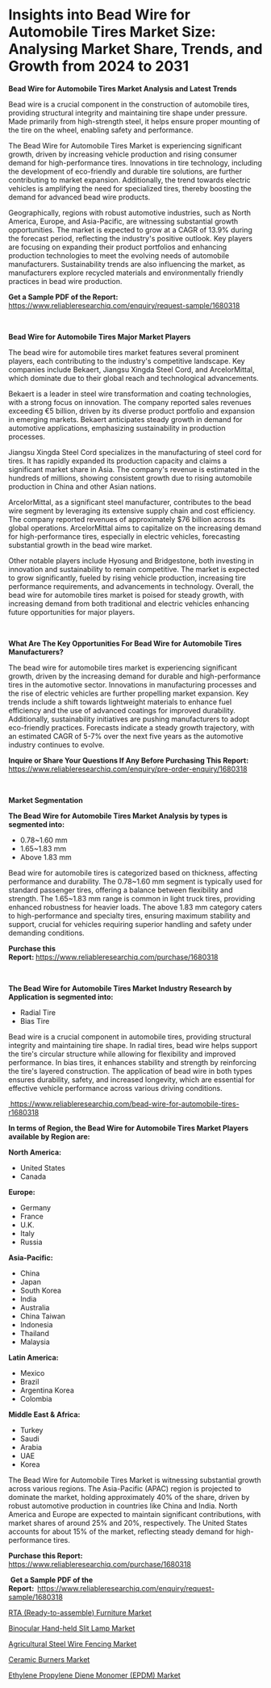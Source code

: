 <p><h1>Insights into Bead Wire for Automobile Tires Market Size: Analysing Market Share, Trends, and Growth from 2024 to 2031</h1></p><p><strong>Bead Wire for Automobile Tires Market Analysis and Latest Trends</strong></p>
<p><p>Bead wire is a crucial component in the construction of automobile tires, providing structural integrity and maintaining tire shape under pressure. Made primarily from high-strength steel, it helps ensure proper mounting of the tire on the wheel, enabling safety and performance. </p><p>The Bead Wire for Automobile Tires Market is experiencing significant growth, driven by increasing vehicle production and rising consumer demand for high-performance tires. Innovations in tire technology, including the development of eco-friendly and durable tire solutions, are further contributing to market expansion. Additionally, the trend towards electric vehicles is amplifying the need for specialized tires, thereby boosting the demand for advanced bead wire products.</p><p>Geographically, regions with robust automotive industries, such as North America, Europe, and Asia-Pacific, are witnessing substantial growth opportunities. The market is expected to grow at a CAGR of 13.9% during the forecast period, reflecting the industry's positive outlook. Key players are focusing on expanding their product portfolios and enhancing production technologies to meet the evolving needs of automobile manufacturers. Sustainability trends are also influencing the market, as manufacturers explore recycled materials and environmentally friendly practices in bead wire production.</p></p>
<p><strong>Get a Sample PDF of the Report:&nbsp;</strong> <a href="https://www.reliableresearchiq.com/enquiry/request-sample/1680318?utm_campaign=1412&utm_medium=2&utm_source=Github&utm_content=ia&utm_term=14102024&utm_id=bead-wire-for-automobile-tires">https://www.reliableresearchiq.com/enquiry/request-sample/1680318</a></p>
<p>&nbsp;</p>
<p><strong>Bead Wire for Automobile Tires Major Market Players</strong></p>
<p><p>The bead wire for automobile tires market features several prominent players, each contributing to the industry's competitive landscape. Key companies include Bekaert, Jiangsu Xingda Steel Cord, and ArcelorMittal, which dominate due to their global reach and technological advancements.</p><p>Bekaert is a leader in steel wire transformation and coating technologies, with a strong focus on innovation. The company reported sales revenues exceeding €5 billion, driven by its diverse product portfolio and expansion in emerging markets. Bekaert anticipates steady growth in demand for automotive applications, emphasizing sustainability in production processes.</p><p>Jiangsu Xingda Steel Cord specializes in the manufacturing of steel cord for tires. It has rapidly expanded its production capacity and claims a significant market share in Asia. The company's revenue is estimated in the hundreds of millions, showing consistent growth due to rising automobile production in China and other Asian nations.</p><p>ArcelorMittal, as a significant steel manufacturer, contributes to the bead wire segment by leveraging its extensive supply chain and cost efficiency. The company reported revenues of approximately $76 billion across its global operations. ArcelorMittal aims to capitalize on the increasing demand for high-performance tires, especially in electric vehicles, forecasting substantial growth in the bead wire market.</p><p>Other notable players include Hyosung and Bridgestone, both investing in innovation and sustainability to remain competitive. The market is expected to grow significantly, fueled by rising vehicle production, increasing tire performance requirements, and advancements in technology. Overall, the bead wire for automobile tires market is poised for steady growth, with increasing demand from both traditional and electric vehicles enhancing future opportunities for major players.</p></p>
<p>&nbsp;</p>
<p><strong>What Are The Key Opportunities For Bead Wire for Automobile Tires Manufacturers?</strong></p>
<p><p>The bead wire for automobile tires market is experiencing significant growth, driven by the increasing demand for durable and high-performance tires in the automotive sector. Innovations in manufacturing processes and the rise of electric vehicles are further propelling market expansion. Key trends include a shift towards lightweight materials to enhance fuel efficiency and the use of advanced coatings for improved durability. Additionally, sustainability initiatives are pushing manufacturers to adopt eco-friendly practices. Forecasts indicate a steady growth trajectory, with an estimated CAGR of 5-7% over the next five years as the automotive industry continues to evolve.</p></p>
<p><strong>Inquire or Share Your Questions If Any Before Purchasing This Report:</strong> <a href="https://www.reliableresearchiq.com/enquiry/pre-order-enquiry/1680318?utm_campaign=1412&utm_medium=2&utm_source=Github&utm_content=ia&utm_term=14102024&utm_id=bead-wire-for-automobile-tires">https://www.reliableresearchiq.com/enquiry/pre-order-enquiry/1680318</a></p>
<p>&nbsp;</p>
<p><strong>Market Segmentation</strong></p>
<p><strong>The Bead Wire for Automobile Tires Market Analysis by types is segmented into:</strong></p>
<p><ul><li>0.78~1.60 mm</li><li>1.65~1.83 mm</li><li>Above 1.83 mm</li></ul></p>
<p><p>Bead wire for automobile tires is categorized based on thickness, affecting performance and durability. The 0.78~1.60 mm segment is typically used for standard passenger tires, offering a balance between flexibility and strength. The 1.65~1.83 mm range is common in light truck tires, providing enhanced robustness for heavier loads. The above 1.83 mm category caters to high-performance and specialty tires, ensuring maximum stability and support, crucial for vehicles requiring superior handling and safety under demanding conditions.</p></p>
<p><strong>Purchase this Report:&nbsp;</strong><a href="https://www.reliableresearchiq.com/purchase/1680318?utm_campaign=1412&utm_medium=2&utm_source=Github&utm_content=ia&utm_term=14102024&utm_id=bead-wire-for-automobile-tires">https://www.reliableresearchiq.com/purchase/1680318</a></p>
<p>&nbsp;</p>
<p><strong>The Bead Wire for Automobile Tires Market Industry Research by Application is segmented into:</strong></p>
<p><ul><li>Radial Tire</li><li>Bias Tire</li></ul></p>
<p><p>Bead wire is a crucial component in automobile tires, providing structural integrity and maintaining tire shape. In radial tires, bead wire helps support the tire's circular structure while allowing for flexibility and improved performance. In bias tires, it enhances stability and strength by reinforcing the tire's layered construction. The application of bead wire in both types ensures durability, safety, and increased longevity, which are essential for effective vehicle performance across various driving conditions.</p></p>
<p><a href="https://www.reliableresearchiq.com/bead-wire-for-automobile-tires-r1680318?utm_campaign=1412&utm_medium=2&utm_source=Github&utm_content=ia&utm_term=14102024&utm_id=bead-wire-for-automobile-tires">&nbsp;https://www.reliableresearchiq.com/bead-wire-for-automobile-tires-r1680318</a></p>
<p><strong>In terms of Region, the Bead Wire for Automobile Tires Market Players available by Region are:</strong></p>
<p>
    <p> <strong> North America: </strong>
        <ul>
            <li>United States</li>
            <li>Canada</li>
        </ul>
        </p> 
    <p> <strong> Europe: </strong>
        <ul>
            <li>Germany</li>
            <li>France</li>
            <li>U.K.</li>
            <li>Italy</li>
            <li>Russia</li>
        </ul>
        </p> 
    <p> <strong> Asia-Pacific: </strong>
        <ul>
            <li>China</li>
            <li>Japan</li>
            <li>South Korea</li>
            <li>India</li>
            <li>Australia</li>
            <li>China Taiwan</li>
            <li>Indonesia</li>
            <li>Thailand</li>
            <li>Malaysia</li>
        </ul>
        </p> 
    <p> <strong> Latin America: </strong>
        <ul>
            <li>Mexico</li>
            <li>Brazil</li>
            <li>Argentina Korea</li>
            <li>Colombia</li>
        </ul>
        </p> 
    <p> <strong> Middle East & Africa: </strong>
        <ul>
            <li>Turkey</li>
            <li>Saudi</li>
            <li>Arabia</li>
            <li>UAE</li>
            <li>Korea</li>
        </ul>
    </p>
    </p>
<p><p>The Bead Wire for Automobile Tires Market is witnessing substantial growth across various regions. The Asia-Pacific (APAC) region is projected to dominate the market, holding approximately 40% of the share, driven by robust automotive production in countries like China and India. North America and Europe are expected to maintain significant contributions, with market shares of around 25% and 20%, respectively. The United States accounts for about 15% of the market, reflecting steady demand for high-performance tires.</p></p>
<p><strong>Purchase this Report: </strong><a href="https://www.reliableresearchiq.com/purchase/1680318?utm_campaign=1412&utm_medium=2&utm_source=Github&utm_content=ia&utm_term=14102024&utm_id=bead-wire-for-automobile-tires">https://www.reliableresearchiq.com/purchase/1680318</a></p>
<p>&nbsp;<strong>Get a Sample PDF of the Report:&nbsp;&nbsp;</strong><a href="https://www.reliableresearchiq.com/enquiry/request-sample/1680318?utm_campaign=1412&utm_medium=2&utm_source=Github&utm_content=ia&utm_term=14102024&utm_id=bead-wire-for-automobile-tires">https://www.reliableresearchiq.com/enquiry/request-sample/1680318</a></p>
<p><strong></strong></p>
<p><p><a href="https://www.linkedin.com/pulse/rta-ready-to-assemble-furniture-market2024-2031-industry-5pzic?trk=public_post_embed_feed-article-content&utm_campaign=1412&utm_medium=2&utm_source=Github&utm_content=ia&utm_term=14102024&utm_id=bead-wire-for-automobile-tires">RTA (Ready-to-assemble) Furniture Market</a></p><p><a href="https://www.linkedin.com/pulse/strategic-market-insights-navigating-global-binocular-hand-held-thptc?trk=public_post_embed_feed-article-content&utm_campaign=1412&utm_medium=2&utm_source=Github&utm_content=ia&utm_term=14102024&utm_id=bead-wire-for-automobile-tires">Binocular Hand-held Slit Lamp Market</a></p><p><a href="https://github.com/shantaev7par/Market-Research-Report-List-1/blob/main/agricultural-steel-wire-fencing-market.md?utm_campaign=1412&utm_medium=2&utm_source=Github&utm_content=ia&utm_term=14102024&utm_id=bead-wire-for-automobile-tires">Agricultural Steel Wire Fencing Market</a></p><p><a href="https://github.com/delmasportse2/Market-Research-Report-List-1/blob/main/ceramic-burners-market.md?utm_campaign=1412&utm_medium=2&utm_source=Github&utm_content=ia&utm_term=14102024&utm_id=bead-wire-for-automobile-tires">Ceramic Burners Market</a></p><p><a href="https://www.linkedin.com/pulse/global-ethylene-propylene-diene-monomer-epdm-market-opportunities-lnzse?utm_campaign=1412&utm_medium=2&utm_source=Github&utm_content=ia&utm_term=14102024&utm_id=bead-wire-for-automobile-tires">Ethylene Propylene Diene Monomer (EPDM) Market</a></p></p>